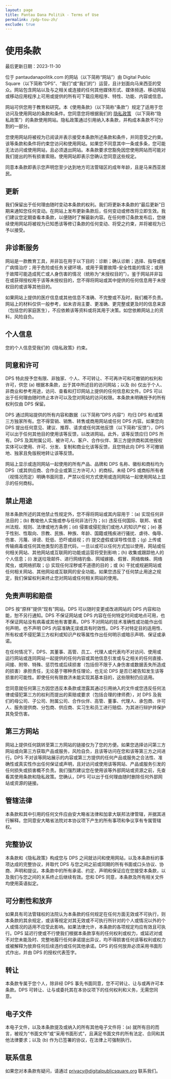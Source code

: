 ```yaml
---
layout: page
title: Pantau Dana Politik - Terms of Use
permalink: /pdp-tou-zh/
exclude: true
---
```


# **使用条款**

最后更新日期：2023-11-30

位于 pantaudanapolitik.com 的网站（以下简称“网站”）由 Digital Public Square（以下简称“DPS”、“我们”或“我们的”）运营，且计划面向马来西亚的受众。网站包含网站以及与之相关或连接的任何其他媒体形式、媒体频道、移动网站或移动应用程序上可用或提供的所有可下载应用程序、特性、功能、内容或信息。

网站可供您用于教育和研究。本《使用条款》（以下简称“条款”）规定了适用于您访问及使用网站的条款和条件。您同意您将根据我们的 [隐私政策](https://digitalpublicsquare.github.io/documents/pdp-pp-zh/) （以下简称“隐私政策”）的条款使用网站。隐私政策通过引用纳入本条款，并构成本条款不可分割的一部分。

您使用网站将被视为已阅读并表示接受本条款所述条款和条件，并同意受之约束。该等条款和条件将约束您访问和使用网站。如果您不同意其中一条或多条，您可能无法访问或使用网站，且必须退出网站。本条款要求您豁免因您使用网站而可能对我们提出的所有损害索赔。使用网站即表示您确认您同意这些规定。

同意本条款即表示您声明您至少达到地方司法管辖区的成年年龄，且是马来西亚居民。

## 更新

我们保留出于任何理由随时变动本条款的权利。我们将更新本条款的“最后更新”日期来通知您任何变动。在网站上发布更新条款后，任何变动或修改将立即生效。我们建议您定期查看本条款，以便随时了解最新内容。在任何修订条款发布后，您继续使用网站将被视为已知悉该等修订条款的任何变动、将受之约束，并将被视为已予以接受。

## 非诊断服务

网站是一款教育工具，并非旨在用于以下目的：诊断；确认诊断；选择、指导或推广病情治疗；用于危险或任务关键环境，或用于需要故障-安全性能的情况；或用于故障可能造成死亡或人身伤害的情况（统称为“未授权目的”）。鉴于网站并非旨在或获得授权用于该等未授权目的，您不得将网站或其中提供的任何信息用于未授权目的或该等其他目的。

如果网站上提供的医疗信息或其他信息不准确、不完整或不及时，我们概不负责。网站上的材料仅供一般参考，如未咨询主要、更准确、更完整或更及时的信息来源（包括您的家庭医生），不应依赖该等资料或将其用于决策。如您依赖网站上的资料，风险自负。

## 个人信息

您的个人信息受我们的《隐私政策》约束。

## 同意和许可

DPS 特此授予您有限、非独家、个人、不可转让、不可再许可和可撤销的权利和许可，供您 (a) 根据本条款，出于其中所述目的访问网站；以及 (b) 仅出于个人、非商业和参考用途，访问、查看和打印网站上提供的任何信息和文件。DPS 可以出于任何理由随时终止本许可以及您对网站的访问权限。本条款未明确授予的所有权利仅由 DPS 保留。

DPS 通过网站提供的所有内容和数据（以下简称“DPS 内容”）均归 DPS 和/或第三方独家所有。您不得营销、销售、转售或商用网站或任何 DPS 内容。如果您向 DPS 提出任何意见、建议、推荐、请求或任何其他反馈（以下简称“反馈”），DPS 可以出于任何其他目的使用该等反馈，以改进网站。此外，该等反馈应归 DPS 所有。DPS 及其附属公司、被许可人、客户、合作伙伴、第三方提供商和其他授权实体可以使用、许可、分发、复制和商业化该等反馈，且您特此向 DPS 不可撤销地、独家且免版税地转让该等反馈。

网站上显示或连同网站一起使用的所有产品、品牌和 DPS 名称、徽标和商标均为 DPS（或其供应商、合作企业或第三方许可人）的商标。未经 DPS 或商标所有者（视情况而定）明确书面同意，严禁以任何方式使用或连同网站一起使用网站上显示的任何商标。

## 禁止用途

除本条款所述的其他禁止性规定外，您不得将网站或其内容用于：(a) 实现任何非法目的；(b) 教唆他人实施或参与任何非法行为；(c) 违反任何国际、联邦、省或州法规、规则、法律或地方条例；(d) 侵害或侵犯我们或他人的知识产权；(e) 基于性别、性取向、宗教、民族、种族、年龄、国籍或残疾进行骚扰、虐待、侮辱、伤害、污蔑、诽谤、贬低、恐吓或歧视；(f) 提交虚假或误导性信息；(g) 上传或传输病毒或任何其他类型的恶意代码，一旦以或可以任何方式加以使用，网站或任何相关网站、其他网站或互联网的功能或运营将受到影响；(h) 收集或跟踪他人的个人信息；(i) 发送垃圾邮件、进行网络钓鱼、网域嫁接、假冒、网络蜘蛛、网络爬虫，或网络抓取；(j) 实现任何淫秽或不道德的目的；或 (k) 干扰或规避网站或任何相关网站、其他网站或互联网的安全功能。如果您违反了任何禁止用途之规定，我们保留权利来终止您对网站或任何相关网站的使用。

## 免责声明和赔偿

DPS 按“原样”提供“现有”网站。DPS 可以随时变更或改进网站的 DPS 内容和功能，恕不另行通知。DPS 不保证网站或 DPS 内容在任何特定时间或地点可用，也不保证网站没有病毒或其他有害要素。DPS 不对网站的技术准确性或功能作出任何声明，也不声明 DPS 内容准确无误或具有时效性。DPS 不对特定目的适用性、所有权或不侵犯第三方权利或知识产权等属性作出任何明示或暗示声明、保证或承诺。

在任何情况下，DPS、其董事、高管、员工、代理人或代表均不对访问、使用或运行网站或连同网站一起提供的任何内容或其他信息引发或与之相关的任何直接、间接、附带、特殊、惩罚性或后续损害（包括但不限于人身伤害或数据丢失所造成的损害）承担责任，无论基于哪种责任理论，也无论 DPS 是否已被告知发生该等损害的可能性。即使任何有限救济未能实现其基本目的，这些限制仍应适用。

您同意就任何第三方因您违反本条款或泄露其通过引用纳入的文件或您违反任何法律或侵犯第三方的权利而提出的索赔或要求（包括合理的律师费），对 DPS 及我们的母公司、子公司、附属公司、合作伙伴、高管、董事、代理人、承包商、许可人、服务提供商、分包商、供应商、实习生和员工进行赔偿、为其进行辩护并保护其免受伤害。

## 第三方网站

网站上提供任何跳转至第三方网站的链接仅为了您的方便。如果您选择访问第三方网站或向第三方获取产品或服务，风险自负，且该等访问在您和该等第三方之间进行。DPS 不对该等网站展示的内容或第三方提供的任何产品或服务之合法性、准确性或真实性作出任何保证或声明，且对访问或使用该等网站、产品或服务引发的任何损失或损害概不负责。我们强烈建议您在使用该等外部网站或资源之前，先查看其使用条款和隐私政策。您确认，DPS 可以出于任何理由随时删除任何外部网站或资源的链接。

## 管辖法律

本条款和其中引用的任何文件应由安大略省法律和加拿大联邦法律管辖，并据其进行解释。您同意安大略省法院对本协议项下产生的所有事项和争议享有专属管辖权。

## 完整协议

本条款和《隐私政策》构成您与 DPS 之间就访问和使用网站，以及本条款标的事项达成的完整协议，并取代 DPS 与您之间之前或同期的所有书面或口头协议、协商、声明和提议。本条款中的所有承诺、约定、声明和保证应在您接受本条款，以及我们与您之间的关系终止后继续有效。您和 DPS 同意，本条款及所有相关文件均使用英语拟定。

## 可分割性和放弃

如果具有司法管辖权的法院认为本条款的任何规定在任何方面无效或不可执行，则本条款的其余规定，或该等规定对其无效或不可执行所针对的个人或情况以外的个人或情况的适用不应受此影响。如果法律允许，本条款的各项规定均应有效且可执行。DPS 延迟行使或不行使我们根据本条款享有的任何权利或权力，或延迟对或不对您未能及时、完整地履行任何承诺提出异议，均不得损害任何该等权利或权力或被解释为放弃任何后续违约或任何其他承诺。DPS 的任何放弃必须采用书面形式作出，并由 DPS 的授权代表签字。

## 转让

本条款专属于您个人，除非经 DPS 事先书面同意，您不可转让、让与或再许可本条款。DPS 可转让、让与或委托其在本协议项下的任何权利和义务，无需您同意。

## 电子文件

本电子文件，以及本条款提及或纳入的所有其他电子文件将：(a) 就所有目的而言，被视为“书面文件”或“采用书面形式”，且满足书面文件的所有法定、合同和其他法律要求；以及 (b) 作为已签署的协议，在法律上可强制执行。

## 联系信息

如果您对本条款有疑问，请通过 privacy@digitalpublicsquare.org 联系我们。
